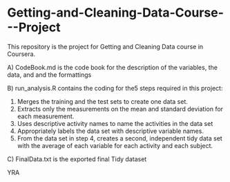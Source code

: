# Getting-and-Cleaning-Data-Course---Project

This repository is the project for Getting and Cleaning Data course in Coursera. 

A) CodeBook.md is the code book for the description of the variables, the data, and and the formattings

B) run_analysis.R contains the coding for the5 steps required in this project: 
1) Merges the training and the test sets to create one data set.
2) Extracts only the measurements on the mean and standard deviation for each measurement.
3) Uses descriptive activity names to name the activities in the data set
4) Appropriately labels the data set with descriptive variable names.
5) From the data set in step 4, creates a second, independent tidy data set with the average of each variable for each activity and each subject.

C) FinalData.txt is the exported final Tidy dataset

YRA
